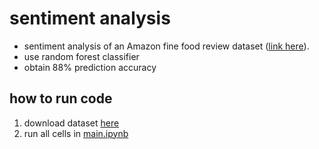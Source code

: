 # sentiment analysis

- sentiment analysis of an Amazon fine food review dataset ([link here](https://www.kaggle.com/datasets/snap/amazon-fine-food-reviews)).
- use random forest classifier
- obtain 88% prediction accuracy

## how to run code
1. download dataset [here](https://www.kaggle.com/datasets/snap/amazon-fine-food-reviews)
2. run all cells in [main.ipynb](./main.ipynb)
